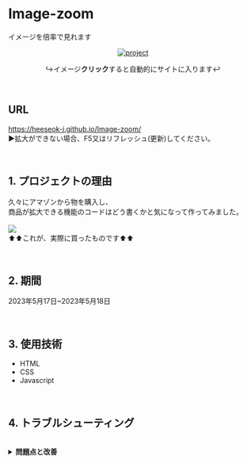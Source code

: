 # Image-zoom
 イメージを倍率で見れます
 
 <div align=center>
 
 
 [![project](https://user-images.githubusercontent.com/89200643/239223752-8d223d22-b4e0-4fc2-8223-48c1846a932e.png)](https://heeseok-j.github.io/Image-zoom/)
 
 ↪イメージ**クリック**すると自動的にサイトに入ります↩
 </div>
 
</br>

## URL
 https://heeseok-j.github.io/Image-zoom/
 </br>
 ▶拡大ができない場合、F5又はリフレッシュ(更新)してください。

</br>

## 1. プロジェクトの理由
 久々にアマゾンから物を購入し、</br>
 商品が拡大できる機能のコードはどう書くかと気になって作ってみました。
 </br>
 </br>
 <img src="https://user-images.githubusercontent.com/89200643/239224279-c960b330-8788-46bf-916d-aac870e6b2e3.png">
 </br>
 ⬆⬆これが、実際に買ったものです⬆⬆
 
</br>

## 2. 期間
 2023年5月17日~2023年5月18日
 
</br>

## 3. 使用技術
- HTML
- CSS
- Javascript

</br>

## 4. トラブルシューティング

</br>
<details>
<summary><b>問題点と改善</b></summary>
<div markdown="1">
 
### 4-1. イベントハンドラー
 
 最初はイメージ(target)に直接ハンドラーしたらマウスポインターが</br>
 拡大鏡から離れないと次に動かない問題がありました。</br>
 
 ```javascript
 target.addEventListener("mousemove", (e) => {
  // mouse位置からmagnifyを引いて、マウス座標を得る
  const targetRect = target.getBoundingClientRect();
  const mouseX = e.clientX - targetRect.left;
  const mouseY = e.clientY - targetRect.top;

  const eTargetWidth = target.clientWidth;
  const eTargetHeight = target.clientHeight;

  const magnifierWidth = magnifier.clientWidth;
  const magnifierHeight = magnifier.clientHeight;

  // mouseがtargetから離れたら
  if (
    mouseX < eTargetWidth &&
    mouseY < eTargetHeight &&
    mouseX > 0 &&
    mouseY > 0
  ) {
    magnifier.style.display = "block";
  } else {
    magnifier.style.display = "none";
  }

  //　拡大鏡が存在するなら
  if (magnifier.style.display === "block") {
    // 3

    // 既にbackground-sizeからイメージが拡大されているため、マウスポインターも倍率設定
    const eMagnificationX = -(mouseX * zoom - magnifierWidth / 2);
    const eMagnificationY = -(mouseY * zoom - magnifierHeight / 2);

    // 拡大鏡のセンター
    const magnifierCenterX = mouseX - magnifierWidth / 2;
    const magnifierCenterY = mouseY - magnifierHeight / 2;

    // 拡大鏡に設定
    magnifier.style.left = `${magnifierCenterX}px`;
    magnifier.style.top = `${magnifierCenterY}px`;
    magnifier.style.backgroundPosition = `${eMagnificationX}px ${eMagnificationY}px`;
  }
});

 ```
 
 なぜtargetには動きが正しく作動できなかったかはわからない状態ですが、</br>
 これを直すためにtargetじゃなくてwrapにイベントハンドラーしたら解決できました。
 
 ```javascript
 wrap.addEventListener("mousemove", () => {
 //上記と同じコード
 });
 ```
 ---

### 4-2. Javascriptでのmagnify backgroundSize
 最初は下記のようにコードを作成したら、適用ができなかった
 
 ```javascript
 magnify.style.backgroundSize = `${targetWidth} * ${zoom}px + ${targetHeight} * ${zoom}px`;
 ```
 <img src="https://user-images.githubusercontent.com/89200643/239317365-fb9644f9-8f67-4d39-8e1b-a2c35d9710c5.png">
 </br>
 </br>
 考えてみれば、簡単な理由だったけど、なぜかここで時間が少しかかった。</br>
 +は要らなかったので、正しく直したのが下記の部分だ。
 </br> 
 </br> 
  
```javascript
 magnify.style.backgroundSize = `${targetWidth * zoom}px ${targetHeight * zoom}px`;
 ```
 <img src="https://user-images.githubusercontent.com/89200643/239317638-9d7c3984-9042-4500-8322-d4085c1911f0.png">
 </br> 
 </br>
 ⬆コードを再確認したら、、無くても普通に問題なく作動できるけど、、、😅
 
 ---
 
 ### 4-3. ファイルの絶対パス・相対パス
 Github Pagesから設定してサイト開いたら、イメージが見えない問題が出た。</br>
 一人でVS Codeを使っていつもライブで確認してこの問題に気づかなかったので即直した。
 
  </div>
</details>

